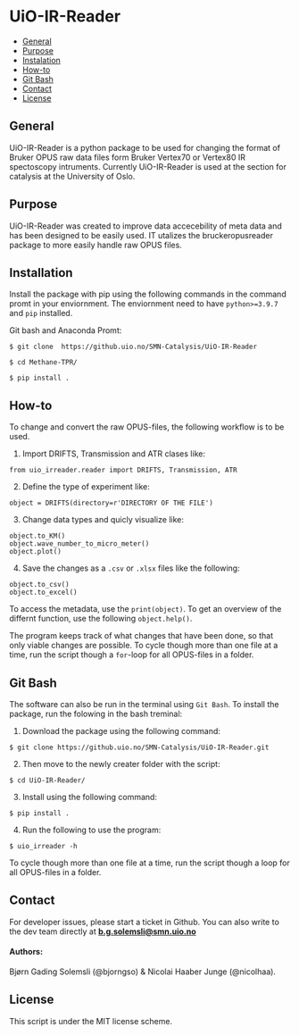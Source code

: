 # UiO-IR-Reader


* [General](#general-info)
* [Purpose](#purpose)
* [Instalation](#installation)
* [How-to](#how-to)
* [Git Bash](#git-bash)
* [Contact](#Contact)
* [License](#License)


## General

UiO-IR-Reader is a python package to be used for 
changing the format of Bruker OPUS raw data files form Bruker Vertex70 or Vertex80 IR spectoscopy intruments.
Currently UiO-IR-Reader is used at the section for catalysis at
the University of Oslo.

## Purpose

UiO-IR-Reader was created to improve data accecebility of meta data and has been designed
to be easily used. IT utalizes the bruckeropusreader package to more easily handle raw OPUS files.

## Installation

Install the package with pip using the following commands in the command promt in your enviornment. The enviornment need to have `python>=3.9.7` and `pip`
installed.

Git bash and Anaconda Promt:
```
$ git clone  https://github.uio.no/SMN-Catalysis/UiO-IR-Reader
```
```
$ cd Methane-TPR/
```
```
$ pip install .
```

## How-to
To change and convert the raw OPUS-files, the following workflow is to be used.


1. Import DRIFTS, Transmission and ATR clases like:
```
from uio_irreader.reader import DRIFTS, Transmission, ATR
```
2. Define the type of experiment like:
```
object = DRIFTS(directory=r'DIRECTORY OF THE FILE')
```
3. Change data types and quicly visualize like:
```
object.to_KM()
object.wave_number_to_micro_meter()
object.plot()
```
4. Save the changes as a `.csv` or `.xlsx` files like the following:
```
object.to_csv()
object.to_excel()
```

To access the metadata, use the `print(object)`. To get an overview of the differnt function, use the following `object.help()`.


The program keeps track of what changes that have been done, so that only viable changes are possible. To cycle though more than one file at a time, run the script though a `for`-loop for all OPUS-files in a folder.


## Git Bash
The software can also be run in the terminal using `Git Bash`. To install the package, run the folowing in the bash treminal:
1. Download the package using the following command:
```
$ git clone https://github.uio.no/SMN-Catalysis/UiO-IR-Reader.git
```
2. Then move to the newly creater folder with the script:
```
$ cd UiO-IR-Reader/
```
3. Install using the following command:
```
$ pip install .
```
4. Run the following to use the program: 
```
$ uio_irreader -h
```
To cycle though more than one file at a time, run the script though a loop for all OPUS-files in a folder.



## Contact

For developer issues, please start a ticket in Github. You can also write to the dev team directly at  **b.g.solemsli@smn.uio.no**
#### Authors: 
Bjørn Gading Solemsli (@bjorngso) & Nicolai Haaber Junge (@nicolhaa).

## License
This script is under the MIT license scheme. 



